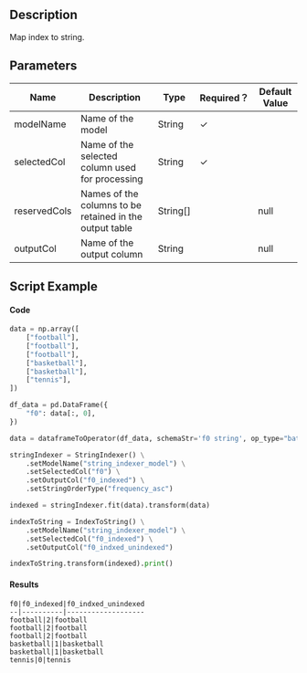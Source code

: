 ## Description
Map index to string.

## Parameters
| Name | Description | Type | Required？ | Default Value |
| --- | --- | --- | --- | --- |
| modelName | Name of the model | String | ✓ |  |
| selectedCol | Name of the selected column used for processing | String | ✓ |  |
| reservedCols | Names of the columns to be retained in the output table | String[] |  | null |
| outputCol | Name of the output column | String |  | null |


## Script Example
#### Code
```python
data = np.array([
    ["football"],
    ["football"],
    ["football"],
    ["basketball"],
    ["basketball"],
    ["tennis"],
])

df_data = pd.DataFrame({
    "f0": data[:, 0],
})

data = dataframeToOperator(df_data, schemaStr='f0 string', op_type="batch")

stringIndexer = StringIndexer() \
    .setModelName("string_indexer_model") \
    .setSelectedCol("f0") \
    .setOutputCol("f0_indexed") \
    .setStringOrderType("frequency_asc")

indexed = stringIndexer.fit(data).transform(data)

indexToString = IndexToString() \
    .setModelName("string_indexer_model") \
    .setSelectedCol("f0_indexed") \
    .setOutputCol("f0_indxed_unindexed")

indexToString.transform(indexed).print()
```

#### Results

```
f0|f0_indexed|f0_indxed_unindexed
--|----------|-------------------
football|2|football
football|2|football
football|2|football
basketball|1|basketball
basketball|1|basketball
tennis|0|tennis
```

